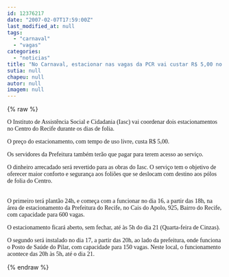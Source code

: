 ```yaml
---
id: 12376217
date: "2007-02-07T17:59:00Z"
last_modified_at: null
tags:
  - "carnaval"
  - "vagas"
categories:
  - "noticias"
title: "No Carnaval, estacionar nas vagas da PCR vai custar R$ 5,00 no Centro do Recife"
sutia: null
chapeu: null
autor: null
imagem: null
---
```

{% raw %}
<p><P><FONT face=Verdana>O Instituto de Assistência Social e Cidadania (Iasc) vai coordenar dois estacionamentos no Centro do Recife durante os dias de folia. </FONT></P></p>
<p><P><FONT face=Verdana>O preço do estacionamento, com tempo de uso livre, custa R$ 5,00. </FONT></P></p>
<p><P><FONT face=Verdana>Os servidores da Prefeitura também terão que pagar para terem acesso ao serviço. </FONT></P></p>
<p><P><FONT face=Verdana>O dinheiro arrecadado será revertido para as obras do Iasc. O serviço tem o objetivo de oferecer maior conforto e segurança aos foliões que se deslocam com destino aos pólos de folia do Centro. </FONT></P></p>
<p><P><BR><FONT face=Verdana>O primeiro terá plantão 24h, e começa com a funcionar no dia 16, a partir das 18h, na área de estacionamento da Prefeitura do Recife, no Cais do Apolo, 925, Bairro do Recife, com capacidade para 600 vagas. </FONT></P></p>
<p><P><FONT face=Verdana>O estacionamento ficará aberto, sem fechar, até às 5h do dia 21 (Quarta-feira de Cinzas). </FONT></P></p>
<p><P><FONT face=Verdana>O segundo será instalado no dia 17, a partir das 20h, ao lado da prefeitura, onde funciona o Posto de Saúde do Pilar, com capacidade para 150 vagas. Neste local, o funcionamento acontece das 20h às 5h, até o dia 21.<BR></FONT></P> </p>
{% endraw %}